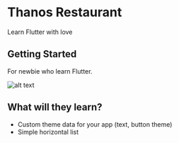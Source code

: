 # Thanos Restaurant

Learn Flutter with love

## Getting Started

For newbie who learn Flutter.

![alt text](https://cdn.dribbble.com/users/1253524/screenshots/6557872/_______2x.jpg "Resoure")



## What will they learn?

- Custom theme data for your app (text, button theme)
- Simple horizontal list

